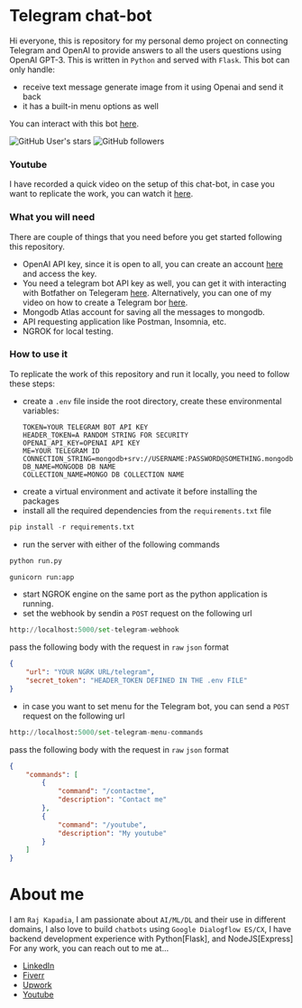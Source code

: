 # Telegram chat-bot
Hi everyone, this is repository for my personal demo project on connecting Telegram and OpenAI to provide answers to all the users questions using OpenAI GPT-3. This is written in `Python` and served with `Flask`. This bot can only handle:
* receive text message generate image from it using Openai and send it back
* it has a built-in menu options as well

You can interact with this bot [here](http://t.me/askme_anything_bot).

![GitHub User's stars](https://img.shields.io/github/stars/RajKKapadia?style=for-the-badge)
![GitHub followers](https://img.shields.io/github/followers/RajKKapadia?style=for-the-badge)

### Youtube
I have recorded a quick video on the setup of this chat-bot, in case you want to replicate the work, you can watch it [here](https://youtu.be/AdfQAbzxw30).

### What you will need
There are couple of things that you need before you get started following this repository.
* OpenAI API key, since it is open to all, you can create an account [here](https://openai.com/) and access the key.
* You need a telegram bot API key as well, you can get it with interacting with Botfather on Telegeram [here](). Alternatively, you can one of my video on how to create a Telegram bor [here](https://youtu.be/oBQMPmCVY8c).
* Mongodb Atlas account for saving all the messages to mongodb.
* API requesting application like Postman, Insomnia, etc.
* NGROK for local testing.

### How to use it
To replicate the work of this repository and run it locally, you need to follow these steps:
* create a `.env` file inside the root directory, create these environmental variables:
    ```
    TOKEN=YOUR TELEGRAM BOT API KEY
    HEADER_TOKEN=A RANDOM STRING FOR SECURITY
    OPENAI_API_KEY=OPENAI API KEY
    ME=YOUR TELEGRAM ID
    CONNECTION_STRING=mongodb+srv://USERNAME:PASSWORD@SOMETHING.mongodb.net
    DB_NAME=MONGODB DB NAME
    COLLECTION_NAME=MONGO DB COLLECTION NAME
    ```
* create a virtual environment and activate it before installing the packages
* install all the required dependencies from the `requirements.txt` file
```python
pip install -r requirements.txt
```
* run the server with either of the following commands
```python
python run.py
```
```python
gunicorn run:app
```
* start NGROK engine on the same port as the python application is running.
* set the webhook by sendin a `POST` request on the following url
```python
http://localhost:5000/set-telegram-webhook
```
pass the following body with the request in `raw` `json` format    
```json
{
    "url": "YOUR NGRK URL/telegram",
    "secret_token": "HEADER_TOKEN DEFINED IN THE .env FILE"
}
```
* in case you want to set menu for the Telegram bot, you can send a `POST` request on the following url
```python
http://localhost:5000/set-telegram-menu-commands
```
pass the following body with the request in `raw` `json` format
```json
{
	"commands": [
		{
			"command": "/contactme",
			"description": "Contact me"
		},
		{
			"command": "/youtube",
			"description": "My youtube"
		}
	]
}
```
# About me
I am `Raj Kapadia`, I am passionate about `AI/ML/DL` and their use in different domains, I also love to build `chatbots` using `Google Dialogflow ES/CX`, I have backend development experience with Python[Flask], and NodeJS[Express] For any work, you can reach out to me at...

* [LinkedIn](https://www.linkedin.com/in/rajkkapadia/)
* [Fiverr](https://www.fiverr.com/rajkkapadia​)
* [Upwork](https://www.upwork.com/freelancers/~0176aeacfcff7f1fc2)
* [Youtube](https://www.youtube.com/channel/UCOT01XvBSj12xQsANtTeAcQ)
